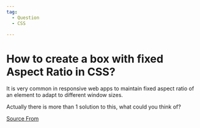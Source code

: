 ```yaml
---
tag:
  - Question
  - CSS

---
```

  
# How to create a box with fixed Aspect Ratio in CSS?

It is very common in responsive web apps to maintain fixed aspect ratio of an element to adapt to different window sizes.

Actually there is more than 1 solution to this, what could you think of?


[Source From](https://bigfrontend.dev/question/How-to-create-a-box-with-fixed-Aspect-Ratio-in-CSS)

  